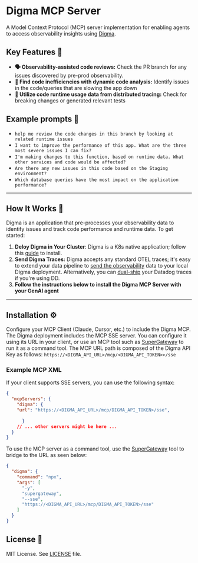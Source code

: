 # Digma MCP Server

A Model Context Protocol (MCP) server implementation for enabling agents to access observability insights using [Digma](https://digma.ai).

## Key Features 🚀

*   **🗣️ Observability-assisted code reviews:** Check the PR branch for any issues discovered by pre-prod observability.
*   **🔎 Find code inefficiencies with dynamic code analysis:** Identify issues in the code/queries that are slowing the app down
*   **🔭 Utilize code runtime usage data from distributed tracing:** Check for breaking changes or generated relevant tests

## Example prompts 💬 

* `help me review the code changes in this branch by looking at related runtime issues`
* `I want to improve the performance of this app. What are the three most severe issues I can fix?`
* `I'm making changes to this function, based on runtime data. What other services and code would be affected?`
* `Are there any new issues in this code based on the Staging environment?`
* `Which database queries have the most impact on the application performance?`

---

## How It Works 🔧

Digma is an application that pre-processes your observability data to identify issues and track code performance and runtime data. 
To get started:
1.  **Deloy Digma in Your Cluster**: Digma is a K8s native application; follow this [guide](https://docs.digma.ai/digma-developer-guide/installation/central-on-prem-install) to install.
2.  **Send Digma Traces:** Digma accepts any standard OTEL traces; it's easy to extend your data pipeline to [send the observability](https://docs.digma.ai/digma-developer-guide/instrumentation/instrumenting-your-code-for-tracing) data to your local Digma deployment. Alternatively, you can [dual-ship](https://docs.digma.ai/digma-developer-guide/instrumentation/sending-data-to-digma-using-the-datadog-agent) your Datadog traces if you're using DD.
3.  **Follow the instructions below to install the Digma MCP Server with your GenAI agent**

---

## Installation ⚙️

Configure your MCP Client (Claude, Cursor, etc.) to include the Digma MCP.
The Digma deployment includes the MCP SSE server. You can configure it using its URL in your client, or use an MCP tool such as [SuperGateway](https://github.com/supercorp-ai/supergateway) to run it as a command tool. 
The MCP URL path is composed of the Digma API Key as follows:
`https://<DIGMA_API_URL>/mcp/<DIGMA_API_TOKEN>>/sse`

### Example MCP XML 

If your client supports SSE servers, you can use the following syntax:

  ```json
  {
    "mcpServers": {
      "digma": {
      "url": "https://<DIGMA_API_URL>/mcp/DIGMA_API_TOKEN>/sse",
     
        }
      // ... other servers might be here ...
    }
  }
```

To use the MCP server as a command tool, use the [SuperGateway](https://github.com/supercorp-ai/supergateway) tool to bridge to the URL as seen below:

  ```json
  {
    "digma": {
      "command": "npx",
      "args": [
        "-y",
        "supergateway",
        "--sse",
        "https://<DIGMA_API_URL>/mcp/DIGMA_API_TOKEN>/sse"
      ]
    }
  }
```


## License 📜

MIT License. See [LICENSE](https://www.google.com/url?sa=E&q=https%3A%2F%2Fgithub.com%2Fjustinpbarnett%2Funity-mcp%2Fblob%2Fmaster%2FLICENSE) file.

